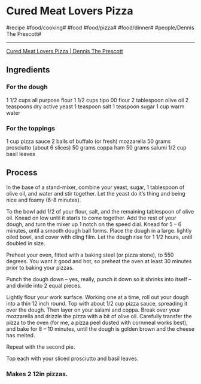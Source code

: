 # Cured Meat Lovers Pizza
#recipe #food/cooking# #food #food/pizza# #food/dinner# #people/Dennis The Prescott# 
- - - -
[Cured Meat Lovers Pizza | Dennis The Prescott](https://dennistheprescott.com/2015/08/03/cured-meat-lovers-pizza/)

## Ingredients
### For the dough
1 1/2 cups all purpose flour
1 1/2 cups tipo 00 flour
2 tablespoon olive oil
2 teaspoons dry active yeast
1 teaspoon salt
1 teaspoon sugar
1 cup warm water

### For the toppings
1 cup pizza sauce
2 balls of buffalo (or fresh) mozzarella
50 grams prosciutto (about 6 slices)
50 grams coppa ham
50 grams salumi
1/2 cup basil leaves

## Process
In the base of a stand-mixer, combine your yeast, sugar, 1 tablespoon of olive oil, and water and stir together. Let the yeast do it’s thing and being nice and foamy (6-8 minutes).

To the bowl add 1/2 of your flour, salt, and the remaining tablespoon of olive oil. Knead on low until it starts to come together. Add the rest of your dough, and turn the mixer up 1 notch on the speed dial. Knead for 5 – 6 minutes, until a smooth dough ball forms. Place the dough in a large. lightly oiled bowl, and cover with cling film. Let the dough rise for 1 1/2 hours, until doubled in size.

Preheat your oven, fitted with a baking steel (or pizza stone), to 550 degrees. You want it good and hot, so preheat the oven at least 30 minutes prior to baking your pizzas.

Punch the dough down – yes, really, punch it down so it shrinks into itself – and divide into 2 equal pieces.

Lightly flour your work surface. Working one at a time, roll out your dough into a thin 12 inch round. Top with about 1/2 cup pizza sauce, spreading it over the dough. Then layer on your salami and coppa. Break over your mozzarella and drizzle the pizza with a bit of olive oil. Carefully transfer the pizza to the oven (for me, a pizza peel dusted with cornmeal works best), and bake for 8 – 10 minutes, until the dough is golden brown and the cheese has melted.

Repeat with the second pie.

Top each with your sliced prosciutto and basil leaves.

### Makes 2 12in pizzas.